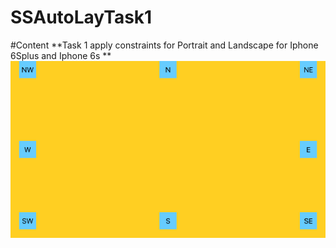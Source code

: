 # SSAutoLayTask1
#Content
**Task 1 apply constraints for Portrait and Landscape for Iphone 6Splus and Iphone 6s **
![GitHub Logo](https://github.com/ssamgir/SSAutoLayTask1/blob/master/resources/6SplusL.png)
